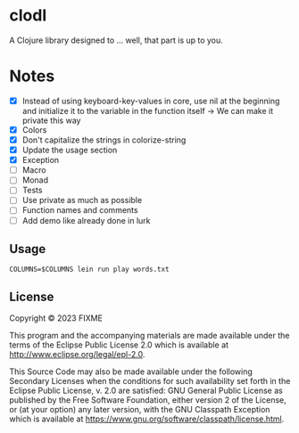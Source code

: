 # clodl

A Clojure library designed to ... well, that part is up to you.

# Notes

- [x] Instead of using keyboard-key-values in core, use nil at the beginning and initialize it to the variable in the function itself
      -> We can make it private this way
- [x] Colors
- [x] Don't capitalize the strings in colorize-string
- [x] Update the usage section
- [x] Exception
- [ ] Macro 
- [ ] Monad
- [ ] Tests
- [ ] Use private as much as possible
- [ ] Function names and comments
- [ ] Add demo like already done in lurk

## Usage

```
COLUMNS=$COLUMNS lein run play words.txt
```

## License

Copyright © 2023 FIXME

This program and the accompanying materials are made available under the
terms of the Eclipse Public License 2.0 which is available at
http://www.eclipse.org/legal/epl-2.0.

This Source Code may also be made available under the following Secondary
Licenses when the conditions for such availability set forth in the Eclipse
Public License, v. 2.0 are satisfied: GNU General Public License as published by
the Free Software Foundation, either version 2 of the License, or (at your
option) any later version, with the GNU Classpath Exception which is available
at https://www.gnu.org/software/classpath/license.html.
